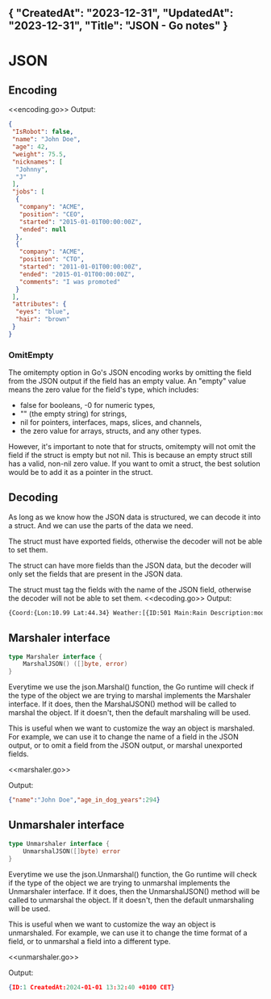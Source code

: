 {
"CreatedAt": "2023-12-31",
"UpdatedAt": "2023-12-31",
"Title": "JSON - Go notes"
}
---
# JSON

## Encoding
<<encoding.go>>
Output:
```JSON
{
 "IsRobot": false,
 "name": "John Doe",
 "age": 42,
 "weight": 75.5,
 "nicknames": [
  "Johnny",
  "J"
 ],
 "jobs": [
  {
   "company": "ACME",
   "position": "CEO",
   "started": "2015-01-01T00:00:00Z",
   "ended": null
  },
  {
   "company": "ACME",
   "position": "CTO",
   "started": "2011-01-01T00:00:00Z",
   "ended": "2015-01-01T00:00:00Z",
   "comments": "I was promoted"
  }
 ],
 "attributes": {
  "eyes": "blue",
  "hair": "brown"
 }
}
```

### OmitEmpty
The omitempty option in Go's JSON encoding works by omitting the field from the JSON output if the field has an empty value. An "empty" value means the zero value for the field's type, which includes:

- false for booleans,
 -0 for numeric types,
- "" (the empty string) for strings,
- nil for pointers, interfaces, maps, slices, and channels,
- the zero value for arrays, structs, and any other types.

However, it's important to note that for structs, omitempty will not omit the field if the struct is empty but not nil. This is because an empty struct still has a valid, non-nil zero value. If you want to omit a struct, the best solution would be to add it as a pointer in the struct.

## Decoding
As long as we know how the JSON data is structured, we can decode it into a struct. And we can use the parts of the data we need.

The struct must have exported fields, otherwise the decoder will not be able to set them.

The struct can have more fields than the JSON data, but the decoder will only set the fields that are present in the JSON data.

The struct must tag the fields with the name of the JSON field, otherwise the decoder will not be able to set them.
<<decoding.go>>
Output:
```bash
{Coord:{Lon:10.99 Lat:44.34} Weather:[{ID:501 Main:Rain Description:moderate rain Icon:10d}]}
```

## Marshaler interface
```go
type Marshaler interface {
	MarshalJSON() ([]byte, error)
}
```
Everytime we use the json.Marshal() function, the Go runtime will check if the type of the object we are trying to marshal implements the Marshaler interface. If it does, then the MarshalJSON() method will be called to marshal the object. If it doesn't, then the default marshaling will be used.

This is useful when we want to customize the way an object is marshaled. For example, we can use it to change the name of a field in the JSON output, or to omit a field from the JSON output, or marshal unexported fields.

<<marshaler.go>>

Output:
```JSON
{"name":"John Doe","age_in_dog_years":294}
```

## Unmarshaler interface
```go
type Unmarshaler interface {
	UnmarshalJSON([]byte) error
}
```
Everytime we use the json.Unmarshal() function, the Go runtime will check if the type of the object we are trying to unmarshal implements the Unmarshaler interface. If it does, then the UnmarshalJSON() method will be called to unmarshal the object. If it doesn't, then the default unmarshaling will be used.

This is useful when we want to customize the way an object is unmarshaled. For example, we can use it to change the time format of a field, or to unmarshal a field into a different type.

<<unmarshaler.go>>

Output:
```JSON
{ID:1 CreatedAt:2024-01-01 13:32:40 +0100 CET}
```